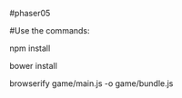 #phaser05

#Use the commands:

npm install

bower install

browserify game/main.js -o game/bundle.js